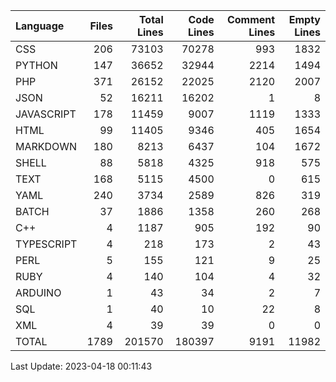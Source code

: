 | Language   |   Files |   Total Lines |   Code Lines |   Comment Lines |   Empty Lines |
|:-----------|--------:|--------------:|-------------:|----------------:|--------------:|
| CSS        |     206 |         73103 |        70278 |             993 |          1832 |
| PYTHON     |     147 |         36652 |        32944 |            2214 |          1494 |
| PHP        |     371 |         26152 |        22025 |            2120 |          2007 |
| JSON       |      52 |         16211 |        16202 |               1 |             8 |
| JAVASCRIPT |     178 |         11459 |         9007 |            1119 |          1333 |
| HTML       |      99 |         11405 |         9346 |             405 |          1654 |
| MARKDOWN   |     180 |          8213 |         6437 |             104 |          1672 |
| SHELL      |      88 |          5818 |         4325 |             918 |           575 |
| TEXT       |     168 |          5115 |         4500 |               0 |           615 |
| YAML       |     240 |          3734 |         2589 |             826 |           319 |
| BATCH      |      37 |          1886 |         1358 |             260 |           268 |
| C++        |       4 |          1187 |          905 |             192 |            90 |
| TYPESCRIPT |       4 |           218 |          173 |               2 |            43 |
| PERL       |       5 |           155 |          121 |               9 |            25 |
| RUBY       |       4 |           140 |          104 |               4 |            32 |
| ARDUINO    |       1 |            43 |           34 |               2 |             7 |
| SQL        |       1 |            40 |           10 |              22 |             8 |
| XML        |       4 |            39 |           39 |               0 |             0 |
| TOTAL      |    1789 |        201570 |       180397 |            9191 |         11982 |

Last Update: 2023-04-18 00:11:43